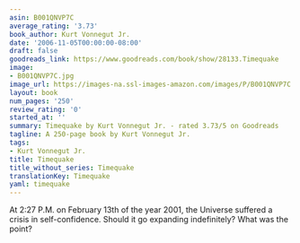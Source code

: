 ```yaml
---
asin: B001QNVP7C
average_rating: '3.73'
book_author: Kurt Vonnegut Jr.
date: '2006-11-05T00:00:00-08:00'
draft: false
goodreads_link: https://www.goodreads.com/book/show/28133.Timequake
image:
- B001QNVP7C.jpg
image_url: https://images-na.ssl-images-amazon.com/images/P/B001QNVP7C.01._SCLZZZZZZZ.jpg
layout: book
num_pages: '250'
review_rating: '0'
started_at: ''
summary: Timequake by Kurt Vonnegut Jr. - rated 3.73/5 on Goodreads
tagline: A 250-page book by Kurt Vonnegut Jr.
tags:
- Kurt Vonnegut Jr.
title: Timequake
title_without_series: Timequake
translationKey: Timequake
yaml: timequake
---
```


At 2:27 P.M. on February 13th of the year 2001, the Universe suffered a crisis in self-confidence. Should it go expanding indefinitely? What was the point?